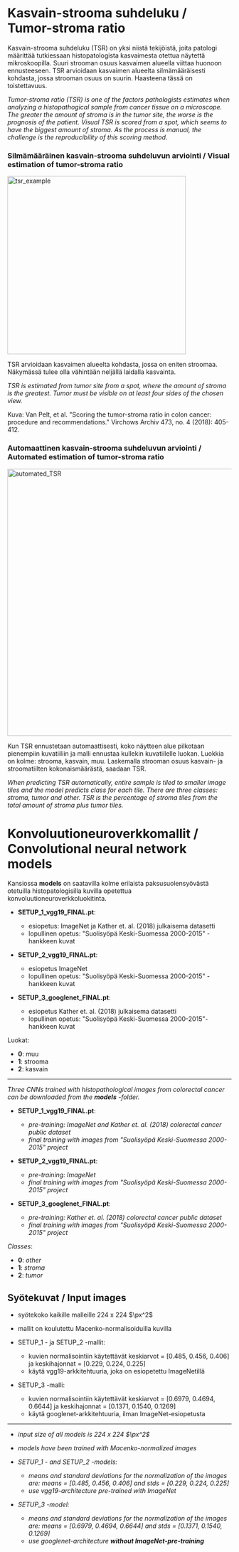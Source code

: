# Kasvain-strooma suhdeluku / Tumor-stroma ratio

Kasvain-strooma suhdeluku (TSR) on yksi niistä tekijöistä, joita patologi määrittää tutkiessaan histopatologista kasvaimesta otettua näytettä mikroskoopilla. Suuri strooman osuus kasvaimen alueella viittaa huonoon ennusteeseen. TSR arvioidaan kasvaimen alueelta silmämääräisesti kohdasta, jossa strooman osuus on suurin. Haasteena tässä on toistettavuus.

*Tumor-stroma ratio (TSR) is one of the factors pathologists estimates when analyzing a histopathogical sample from cancer tissue on a microscope. The greater the amount of stroma is in the tumor site, the worse is the prognosis of the patient. Visual TSR is scored from a spot, which seems to have the biggest amount of stroma. As the process is manual, the challenge is the reproducibility of this scoring method.*

### Silmämääräinen kasvain-strooma suhdeluvun arviointi / Visual estimation of tumor-stroma ratio
<img width="401" alt="tsr_example" src="https://user-images.githubusercontent.com/64031196/165466014-5ffd43e3-434b-413a-a074-f4cca997421a.png">

TSR arvioidaan kasvaimen alueelta kohdasta, jossa on eniten stroomaa. Näkymässä tulee olla vähintään neljällä laidalla kasvainta.

*TSR is estimated from tumor site from a spot, where the amount of stroma is the greatest. Tumor must be visible on at least four sides of the chosen view.*

Kuva: Van Pelt, et al. "Scoring the tumor-stroma ratio in colon cancer: procedure and recommendations." Virchows Archiv 473, no. 4 (2018): 405-412.

### Automaattinen kasvain-strooma suhdeluvun arviointi / Automated estimation of tumor-stroma ratio

<img width="601" alt="automated_TSR" src="https://user-images.githubusercontent.com/64031196/165464784-2a23dd50-f94a-471a-b37e-1f0308c3623b.png">

Kun TSR ennustetaan automaattisesti, koko näytteen alue pilkotaan pienempiin kuvatiiliin ja malli ennustaa kullekin kuvatiilelle luokan. Luokkia on kolme: strooma, kasvain, muu. Laskemalla strooman osuus kasvain- ja stroomatiilten kokonaismäärästä, saadaan TSR.

*When predicting TSR automatically, entire sample is tiled to smaller image tiles and the model predicts class for each tile. There are three classes: stroma, tumor and other. TSR is the percentage of stroma tiles from the total amount of stroma plus tumor tiles.*

# Konvoluutioneuroverkkomallit / Convolutional neural network models

Kansiossa **models** on saatavilla kolme erilaista paksusuolensyövästä otetuilla histopatologisilla kuvilla opetettua konvoluutioneuroverkkoluokitinta.

- **SETUP_1_vgg19_FINAL.pt**: 
    - esiopetus: ImageNet ja Kather et. al. (2018) julkaisema datasetti
    - lopullinen opetus: "Suolisyöpä Keski-Suomessa 2000-2015" -hankkeen kuvat
    
- **SETUP_2_vgg19_FINAL.pt**:
    - esiopetus ImageNet
    - lopullinen opetus: "Suolisyöpä Keski-Suomessa 2000-2015" -hankkeen kuvat
    
- **SETUP_3_googlenet_FINAL.pt**: 
    - esiopetus Kather et. al. (2018) julkaisema datasetti
    - lopullinen opetus: "Suolisyöpä Keski-Suomessa 2000-2015"-hankkeen kuvat
    
Luokat:

- **0**: muu
- **1**: strooma
- **2**: kasvain

---

*Three CNNs trained with histopathological images from colorectal cancer can be downloaded from the **models** -folder.*

- **SETUP_1_vgg19_FINAL.pt**: 
    - *pre-training: ImageNet and Kather et. al. (2018) colorectal cancer public dataset*
    - *final training with images from "Suolisyöpä Keski-Suomessa 2000-2015" project*
    
- **SETUP_2_vgg19_FINAL.pt**:
    - *pre-training: ImageNet*
    - *final training with images from "Suolisyöpä Keski-Suomessa 2000-2015" project*
    
- **SETUP_3_googlenet_FINAL.pt**: 
    - *pre-training: Kather et. al. (2018) colorectal cancer public dataset*
    - *final training with images from "Suolisyöpä Keski-Suomessa 2000-2015" project*
    
*Classes*:

- **0**: *other*
- **1**: *stroma*
- **2**: *tumor*


## Syötekuvat / Input images

- syötekoko kaikille malleille 224 x 224 $\px^2$
- mallit on koulutettu Macenko-normalisoiduilla kuvilla

- SETUP_1 - ja SETUP_2 -mallit:
    - kuvien normalisointiin käytettävät keskiarvot = [0.485, 0.456, 0.406] ja keskihajonnat = [0.229, 0.224, 0.225]
    - käytä vgg19-arkkitehtuuria, joka on esiopetettu ImageNetillä

- SETUP_3 -malli: 
     - kuvien normalisointiin käytettävät keskiarvot = [0.6979, 0.4694, 0.6644] ja keskihajonnat = [0.1371, 0.1540, 0.1269]
     - käytä googlenet-arkkitehtuuria, ilman ImageNet-esiopetusta

---

- *input size of all models is 224 x 224 $\px^2$*
- *models have been trained with Macenko-normalized images*

- *SETUP_1 - and SETUP_2 -models:*
    - *means and standard deviations for the normalization of the images are: means = [0.485, 0.456, 0.406] and stds = [0.229, 0.224, 0.225]*
    - *use vgg19-architecture pre-trained with ImageNet*
    
- *SETUP_3 -model:* 
    - *means and standard deviations for the normalization of the images are: means = [0.6979, 0.4694, 0.6644] and stds = [0.1371, 0.1540, 0.1269]*
    - *use googlenet-architecture **without ImageNet-pre-training***
